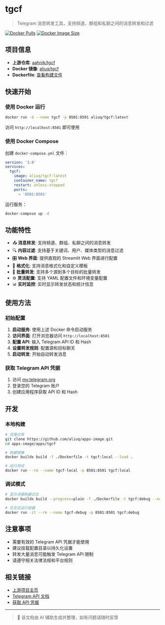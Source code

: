 # tgcf

> Telegram 消息转发工具，支持频道、群组和私聊之间的消息转发和过滤

[![Docker Pulls](https://img.shields.io/docker/pulls/aliuq/tgcf)](https://hub.docker.com/r/aliuq/tgcf)
[![Docker Image Size](https://img.shields.io/docker/image-size/aliuq/tgcf)](https://hub.docker.com/r/aliuq/tgcf)

## 项目信息

- **上游仓库**: [aahnik/tgcf](https://github.com/aahnik/tgcf)
- **Docker 镜像**: [aliuq/tgcf](https://hub.docker.com/r/aliuq/tgcf)
- **Dockerfile**: [查看构建文件](https://github.com/aliuq/apps-image/tree/master/apps/tgcf)

## 快速开始

### 使用 Docker 运行

```bash
docker run -d --name tgcf -p 8501:8501 aliuq/tgcf:latest
```

访问 `http://localhost:8501` 即可使用

### 使用 Docker Compose

创建 `docker-compose.yml` 文件：

```yaml
version: '3.8'
services:
  tgcf:
    image: aliuq/tgcf:latest
    container_name: tgcf
    restart: unless-stopped
    ports:
      - '8501:8501'
```

运行服务：

```bash
docker-compose up -d
```

## 功能特性

- 📤 **消息转发**: 支持频道、群组、私聊之间的消息转发
- 🔍 **内容过滤**: 支持基于关键词、用户、媒体类型的消息过滤
- 🎛️ **Web 界面**: 提供直观的 Streamlit Web 界面进行配置
- 📝 **格式化**: 支持消息格式化和自定义模板
- 🔗 **批量转发**: 支持多个源到多个目标的批量转发
- ⚙️ **灵活配置**: 支持 YAML 配置文件和环境变量配置
- 📊 **实时监控**: 实时显示转发状态和统计信息

## 使用方法

### 初始配置

1. **启动服务**: 使用上述 Docker 命令启动服务
2. **访问界面**: 打开浏览器访问 `http://localhost:8501`
3. **配置 API**: 输入 Telegram API ID 和 Hash
4. **设置转发规则**: 配置源和目标聊天
5. **启动转发**: 开始自动转发消息

### 获取 Telegram API 凭据

1. 访问 [my.telegram.org](https://my.telegram.org/)
2. 登录您的 Telegram 账户
3. 创建应用程序获取 API ID 和 Hash

## 开发

### 本地构建

```bash
# 克隆仓库
git clone https://github.com/aliuq/apps-image.git
cd apps-image/apps/tgcf

# 构建镜像
docker buildx build -f ./Dockerfile -t tgcf:local --load .

# 运行测试
docker run --rm --name tgcf-local -p 8501:8501 tgcf:local
```

### 调试模式

```bash
# 显示详细构建日志
docker buildx build --progress=plain -f ./Dockerfile -t tgcf:debug --no-cache --load .

# 交互式运行容器
docker run -it --rm --name tgcf-debug -p 8501:8501 tgcf:debug
```

## 注意事项

- 需要有效的 Telegram API 凭据才能使用
- 建议挂载配置目录以持久化设置
- 转发大量消息可能触发 Telegram API 限制
- 请遵守相关法律法规和平台规则

## 相关链接

- [上游项目主页](https://github.com/aahnik/tgcf)
- [Telegram API 文档](https://core.telegram.org/api)
- [获取 API 凭据](https://my.telegram.org/)

---

> 📝 该文档由 AI 辅助生成并整理，如有问题请随时反馈
